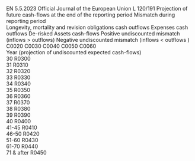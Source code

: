 EN  5.5.2023 Official Journal of the European Union L 120/191
 Projection of future cash-flows at the end of the reporting period  Mismatch during reporting period  
Longevity, mortality 
and revision 
obligations cash 
outflows  Expenses cash 
outflows  De-risked Assets 
cash-flows  Positive undiscounted 
mismatch (inflows > 
outflows)  Negative undiscounted 
mismatch (inflows < 
outflows )  
C0020  C0030  C0040  C0050  C0060  
Year (projection of undiscounted 
expected cash-flows)  
30  R0300  
31  R0310  
32  R0320  
33  R0330  
34  R0340  
35  R0350  
36  R0360  
37  R0370  
38  R0380  
39  R0390  
40  R0400  
41-45  R0410  
46-50  R0420  
51-60  R0430  
61-70  R0440  
71 & after  R0450